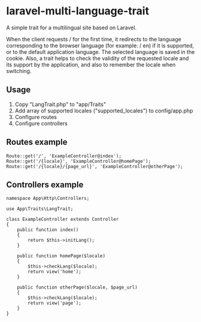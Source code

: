 # laravel-multi-language-trait
A simple trait for a multilingual site based on Laravel.

When the client requests / for the first time, it redirects to the language corresponding to the browser language (for example: / en) if it is supported, or to the default application language. The selected language is saved in the cookie. Also, a trait helps to check the validity of the requested locale and its support by the application, and also to remember the locale when switching.

## Usage
1. Copy "LangTrait.php" to "app/Traits"
2. Add array of supported locales ("supported_locales") to config/app.php
3. Configure routes
4. Configure controllers

## Routes example
```
Route::get('/', 'ExampleController@index');
Route::get('/{locale}', 'ExampleController@homePage');
Route::get('/{locale}/{page_url}', 'ExampleController@otherPage');
```

## Controllers example
```
namespace App\Http\Controllers;

use App\Traits\LangTrait;

class ExampleController extends Controller
{
    public function index()
    {
        return $this->initLang();
    }
  
    public function homePage($locale)
    {
        $this->checkLang($locale);
        return view('home');
    }
    
    public function otherPage($locale, $page_url)
    {
        $this->checkLang($locale);
        return view('page');
    }
}
```
